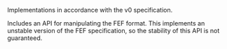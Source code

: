 Implementations in accordance with the v0 specification.

Includes an API for manipulating the FEF format. This implements an unstable version of the FEF specification, so the stability of this API is not guaranteed.


